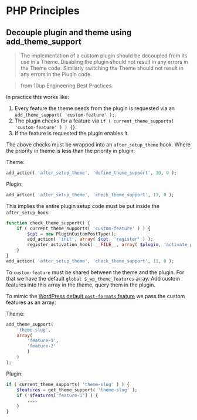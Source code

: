 # PHP Principles

## Decouple plugin and theme using add_theme_support

> The implementation of a custom plugin should be decoupled from its use in a Theme. Disabling the plugin should not result in any errors in the Theme code. Similarly switching the Theme should not result in any errors in the Plugin code.

> from 10up Engineering Best Practices

In practice this works like:

1. Every feature the theme needs from the plugin is requested via an `add_theme_support( 'custom-feature' );`. 
2. The plugin checks for a feature via `if ( current_theme_supports( 'custom-feature' ) ) {}`.
3. If the feature is requested the plugin enables it.

The above checks must be wrapped into an `after_setup_theme` hook. Where the priority in theme is less than the priority in plugin:

Theme:
```php
add_action( 'after_setup_theme', 'define_theme_support', 10, 0 );
```

Plugin:
```php
add_action( 'after_setup_theme', 'check_theme_support', 11, 0 );
```

This implies the entire plugin setup code must be put inside the `after_setup_hook`:
```php
function check_theme_support() {
	if ( current_theme_supports( 'custom-feature' ) ) {
		$cpt = new PluginCustomPostType();
		add_action( 'init', array( $cpt, 'register' ) );
		register_activation_hook( __FILE__, array( $plugin, 'activate_plugin' ) );
	} 
}
add_action( 'after_setup_theme', 'check_theme_support', 11, 0 );
```

To `custom-feature` must be shared between the theme and the plugin. For that we have the default `global $_wp_theme_features` array. Add custom features into this array in the theme, query them in the plugin.

To mimic the [WordPress default `post-formats` feature](https://developer.wordpress.org/themes/functionality/post-formats/) we pass the custom features as an array:

Theme:
```php
add_theme_support(
	'theme-slug',
	array(
		'feature-1',
		'feature-2'
		)
	)
);
```

Plugin:
```php
if ( current_theme_supports( 'theme-slug' ) ) {
	$features = get_theme_support( 'theme-slug' );
	if ( $features['feature-1'] ) {
		....
	}
}
```